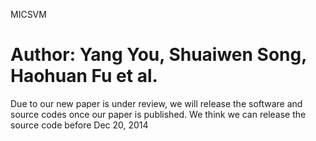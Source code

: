 MICSVM

Author: Yang You, Shuaiwen Song, Haohuan Fu et al.
======

Due to our new paper is under review, we will release the software and source codes once our paper is published. We think we can release the source code before Dec 20, 2014


